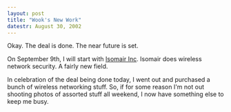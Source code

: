 ```yaml
---
layout: post
title: "Wook's New Work"
datestr: August 30, 2002
---
```


Okay. The deal is done. The near future is set.

On September 9th, I will start with <a href="http://www.isomair.com/">Isomair
Inc</a>. Isomair does wireless network security. A fairly new field.
<p class="words">In celebration of the deal being done today, I went out
and purchased a bunch of wireless networking stuff. So, if for some reason
I'm not out shooting photos of assorted stuff all weekend, I now have
something else to keep me busy.

